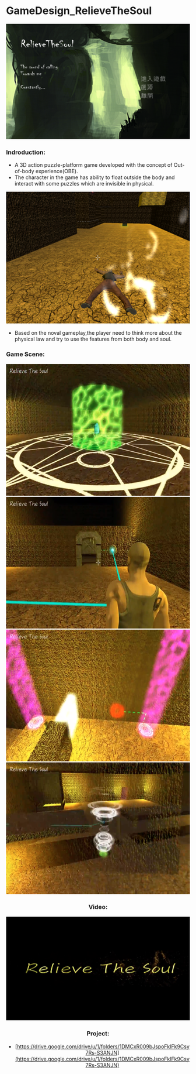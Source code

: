 # GameDesign_RelieveTheSoul

![image](https://github.com/chad1023/GameDesign_RelieveTheSoul/blob/master/RelieveTheSoul.png)

### Indroduction:
+ A 3D action puzzle-platform game developed with the concept of Out-of-body experience(OBE).
+ The character in the game has ability to float outside the body and interact with some puzzles which are invisible in physical.

<div align="center"><img width="640" height="360" src="Game_Soul.png"/></div>

+ Based on the noval gameplay,the player need to think more about the physical law and try to use the features from both body and soul.

### Game Scene:
<div align="center"><img width="640" height="360" src="Game_MagicRing.png"/>
<div align="center"><img width="640" height="360" src="Game_Light.png"/>
<div align="center"><img width="640" height="360" src="Game_Transmit.png"/>
<div align="center"><img width="640" height="360" src="Game_Wind.png"/>



### Video:
[![IMAGE ALT TEXT HERE](Video.png)](https://www.youtube.com/watch?v=rSl9URV3rQUttps://www.youtube.com/watch?v=bSs49qSB9NM)
### Project:
*  [https://drive.google.com/drive/u/1/folders/1DMCxR009bJspoFklFk9Csy7Rs-S3ANJN](https://drive.google.com/drive/u/1/folders/1DMCxR009bJspoFklFk9Csy7Rs-S3ANJN)
